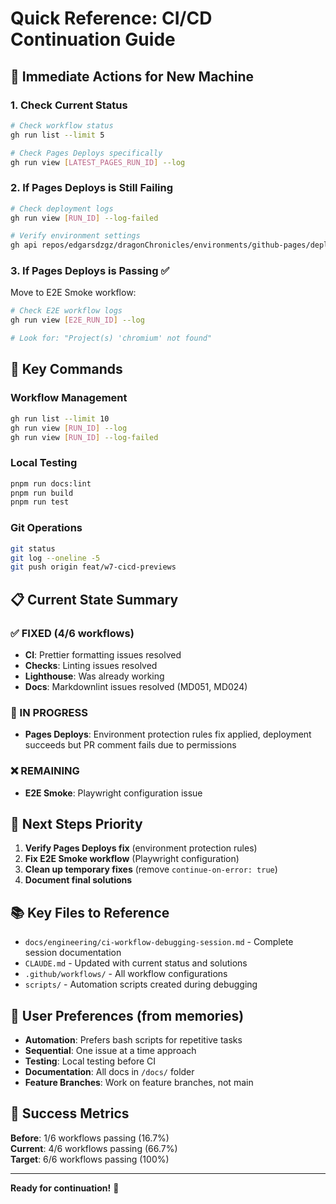 # Quick Reference: CI/CD Continuation Guide

## 🚀 Immediate Actions for New Machine

### 1. Check Current Status
```bash
# Check workflow status
gh run list --limit 5

# Check Pages Deploys specifically
gh run view [LATEST_PAGES_RUN_ID] --log
```

### 2. If Pages Deploys is Still Failing
```bash
# Check deployment logs
gh run view [RUN_ID] --log-failed

# Verify environment settings
gh api repos/edgarsdzgz/dragonChronicles/environments/github-pages/deployment-branch-policies
```

### 3. If Pages Deploys is Passing ✅
Move to E2E Smoke workflow:
```bash
# Check E2E workflow logs
gh run view [E2E_RUN_ID] --log

# Look for: "Project(s) 'chromium' not found"
```

## 🔧 Key Commands

### Workflow Management
```bash
gh run list --limit 10
gh run view [RUN_ID] --log
gh run view [RUN_ID] --log-failed
```

### Local Testing
```bash
pnpm run docs:lint
pnpm run build
pnpm run test
```

### Git Operations
```bash
git status
git log --oneline -5
git push origin feat/w7-cicd-previews
```

## 📋 Current State Summary

### ✅ FIXED (4/6 workflows)
- **CI**: Prettier formatting issues resolved
- **Checks**: Linting issues resolved
- **Lighthouse**: Was already working
- **Docs**: Markdownlint issues resolved (MD051, MD024)

### 🔄 IN PROGRESS  
- **Pages Deploys**: Environment protection rules fix applied, deployment succeeds but PR comment fails due to permissions

### ❌ REMAINING
- **E2E Smoke**: Playwright configuration issue

## 🎯 Next Steps Priority

1. **Verify Pages Deploys fix** (environment protection rules)
2. **Fix E2E Smoke workflow** (Playwright configuration)
3. **Clean up temporary fixes** (remove `continue-on-error: true`)
4. **Document final solutions**

## 📚 Key Files to Reference

- `docs/engineering/ci-workflow-debugging-session.md` - Complete session documentation
- `CLAUDE.md` - Updated with current status and solutions
- `.github/workflows/` - All workflow configurations
- `scripts/` - Automation scripts created during debugging

## 🧠 User Preferences (from memories)

- **Automation**: Prefers bash scripts for repetitive tasks
- **Sequential**: One issue at a time approach
- **Testing**: Local testing before CI
- **Documentation**: All docs in `/docs/` folder
- **Feature Branches**: Work on feature branches, not main

## 🎉 Success Metrics

**Before**: 1/6 workflows passing (16.7%)  
**Current**: 4/6 workflows passing (66.7%)  
**Target**: 6/6 workflows passing (100%)

---

**Ready for continuation!** 🚀
